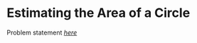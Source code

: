 Estimating the Area of a Circle
=============
Problem statement
_[here](https://open.kattis.com/problems/estimatingtheareaofacircle)_